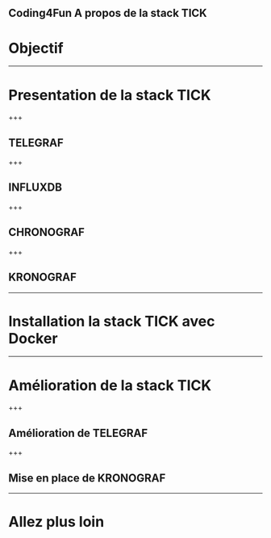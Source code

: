 Coding4Fun
A propos de la stack TICK
---
# Objectif
---
# Presentation de la stack TICK
+++
## TELEGRAF
+++
## INFLUXDB
+++
## CHRONOGRAF
+++
## KRONOGRAF

---
# Installation la stack TICK avec Docker

---
# Amélioration de la stack TICK
+++
## Amélioration de TELEGRAF
+++
## Mise en place de KRONOGRAF
---
# Allez plus loin

